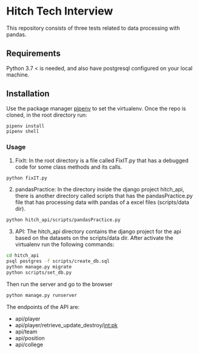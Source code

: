 # Hitch Tech Interview

This repository consists of three tests related to data processing with pandas.

## Requirements
Python 3.7 < is needed, and also have postgresql configured on your local machine.

## Installation

Use the package manager [pipenv](https://pipenv-es.readthedocs.io/es/latest/) to set the virtualenv.
Once the repo is cloned, in the root directory run:
```bash
pipenv install
pipenv shell
```

### Usage

1. FixIt:
In the root directory is a file called FixIT.py that has a debugged code for some class methods and its calls.
```bash
python fixIT.py
```

2. pandasPractice:
In the directory inside the django project hitch_api, there is another directory called scripts that has the pandasPractice.py file that has processing data with pandas of a excel files (scripts/data dir).
```bash
python hitch_api/scripts/pandasPractice.py 
```

3. API:
The hitch_api directory contains the django project for the api based on the datasets on the scripts/data dir.
After activate the virtualenv run the following commands:

```bash
cd hitch_api
psql postgres -f scripts/create_db.sql
python manage.py migrate
python scripts/set_db.py
```
Then run the server and go to the browser
```bash
python manage.py runserver
```

The endpoints of the API are:
- api/player
- api/player/retrieve_update_destroy/<int:pk>
- api/team
- api/position
- api/college